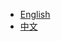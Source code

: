 + [English](http://krondo.com/blog/?page_id=1327)
+ [中文](https://github.com/likebeta/twisted-intro-cn/blob/gh-pages/zh/README.md)
